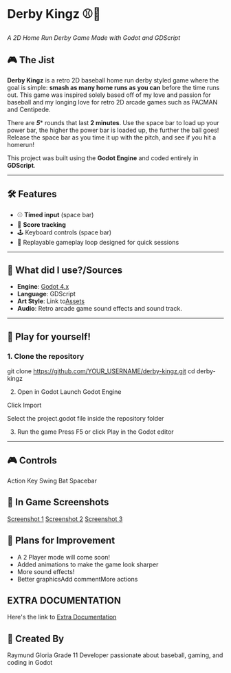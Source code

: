 # Derby Kingz ⚾👑  
*A 2D Home Run Derby Game Made with Godot and GDScript*

## 🎮 The Jist

**Derby Kingz** is a retro 2D baseball home run derby styled game where the goal is simple: **smash as many home runs as you can** before the time runs out. This game was inspired solely based off of my love and passion for baseball and my longing love for retro 2D arcade games such as PACMAN and Centipede.

There are ***5**** rounds that last **2 minutes**. Use the space bar to load up your power bar, the higher the power bar is loaded up, the further the ball goes! Release the space bar as you time it up with the pitch, and see if you hit a homerun!

This project was built using the **Godot Engine** and coded entirely in **GDScript**.

---

## 🛠️ Features

- ⚾ **Timed input** (space bar)
- 🧠 **Score tracking** 
- 🕹️ Keyboard controls (space bar)
- 🔄 Replayable gameplay loop designed for quick sessions

---

## 🧪 What did I use?/Sources

- **Engine**: [Godot 4.x](https://godotengine.org)
- **Language**: GDScript
- **Art Style**: Link to[Assets](https://kenney.nl/assets/sports-pack)
- **Audio**: Retro arcade game sound effects and sound track.

---

## 🚀 Play for yourself!

### 1. Clone the repository

git clone https://github.com/YOUR_USERNAME/derby-kingz.git
cd derby-kingz

2. Open in Godot
Launch Godot Engine

Click Import

Select the project.godot file inside the repository folder

3. Run the game
Press F5 or click Play in the Godot editor

---

## 🎮 Controls
Action	Key
Swing Bat	Spacebar

## 📸 In Game Screenshots
[Screenshot 1](screenshot.jpg)
[Screenshot 2](screenshot_2.jpg)
[Screenshot 3](screenshot_3.jpg)


## 🧠 Plans for Improvement
  - A 2 Player mode will come soon!
  - Added animations to make the game look sharper
  - More sound effects!
  - Better graphicsAdd commentMore actions

## EXTRA DOCUMENTATION
Here's the link to [Extra Documentation](https://docs.google.com/document/d/1Ce_SwNJc1j1KM7RtVolJz_6eYDICPHUAApLdKs88Bug/edit?tab=t.0)

## 👤 Created By
Raymund Gloria
Grade 11 Developer passionate about baseball, gaming, and coding in Godot
